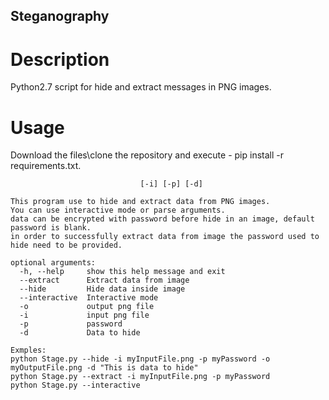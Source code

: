 ## Steganography

# Description
Python2.7 script for hide and extract messages in PNG images.

# Usage
Download the files\clone the repository  and execute - pip install -r requirements.txt.


```usage: Steganography project [-h] [--extract | --hide | --interactive] [-o]
                             [-i] [-p] [-d]

This program use to hide and extract data from PNG images.
You can use interactive mode or parse arguments.
data can be encrypted with password before hide in an image, default password is blank.
in order to successfully extract data from image the password used to hide need to be provided.

optional arguments:
  -h, --help     show this help message and exit
  --extract      Extract data from image
  --hide         Hide data inside image
  --interactive  Interactive mode
  -o             output png file
  -i             input png file
  -p             password
  -d             Data to hide

Exmples:
python Stage.py --hide -i myInputFile.png -p myPassword -o myOutputFile.png -d "This is data to hide"
python Stage.py --extract -i myInputFile.png -p myPassword
python Stage.py --interactive
```
